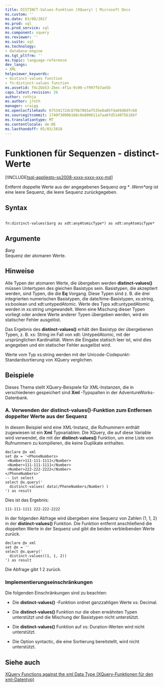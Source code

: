 ```yaml
---
title: DISTINCT-Values-Funktion (XQuery) | Microsoft Docs
ms.custom: ''
ms.date: 03/09/2017
ms.prod: sql
ms.prod_service: sql
ms.component: xquery
ms.reviewer: ''
ms.suite: sql
ms.technology:
- database-engine
ms.tgt_pltfrm: ''
ms.topic: language-reference
dev_langs:
- XML
helpviewer_keywords:
- distinct-values function
- fn:distinct-values function
ms.assetid: f4c2bb53-2bec-4f1a-9c00-cf997fb7ae5b
caps.latest.revision: 26
author: rothja
ms.author: jroth
manager: craigg
ms.openlocfilehash: 67534172dc879b7865af535e8a85f4a69d8dfc68
ms.sourcegitcommit: 1740f3090b168c0e809611a7aa6fd514075616bf
ms.translationtype: MT
ms.contentlocale: de-DE
ms.lasthandoff: 05/03/2018
---
```

# <a name="functions-on-sequences---distinct-values"></a>Funktionen für Sequenzen - distinct-Werte
[!INCLUDE[tsql-appliesto-ss2008-xxxx-xxxx-xxx-md](../includes/tsql-appliesto-ss2008-xxxx-xxxx-xxx-md.md)]

  Entfernt doppelte Werte aus der angegebenen Sequenz *$arg*. Wenn *$arg* ist eine leere Sequenz, die leere Sequenz zurückgegeben.  
  
## <a name="syntax"></a>Syntax  
  
```  
  
fn:distinct-values($arg as xdt:anyAtomicType*) as xdt:anyAtomicType*  
```  
  
## <a name="arguments"></a>Argumente  
 *$arg*  
 Sequenz der atomaren Werte.  
  
## <a name="remarks"></a>Hinweise  
 Alle Typen der atomaren Werte, die übergeben werden **distinct-values()** müssen Untertypen des gleichen Basistyps sein. Basistypen, die akzeptiert werden, sind Typen, die die **Eq** Vorgang. Diese Typen sind z. B. die drei integrierten numerischen Basistypen, die date/time-Basistypen, xs:string, xs:boolean und xdt:untypedAtomic. Werte des Typs xdt:untypedAtomic werden in xs:string umgewandelt. Wenn eine Mischung dieser Typen vorliegt oder andere Werte anderer Typen übergeben werden, wird ein statischer Fehler ausgelöst.  
  
 Das Ergebnis des **distinct-values()** erhält den Basistyp der übergebenen Typen, z. B. xs: String im Fall von xdt: UntypedAtomic, mit der ursprünglichen Kardinalität. Wenn die Eingabe statisch leer ist, wird dies angegeben und ein statischer Fehler ausgelöst wird.  
  
 Werte vom Typ xs:string werden mit der Unicode-Codepunkt-Standardsortierung von XQuery verglichen.  
  
## <a name="examples"></a>Beispiele  
 Dieses Thema stellt XQuery-Beispiele für XML-Instanzen, die in verschiedenen gespeichert sind **Xml** -Typspalten in der AdventureWorks-Datenbank.  
  
### <a name="a-using-the-distinct-values-function-to-remove-duplicate-values-from-the-sequence"></a>A. Verwenden der distinct-values()-Funktion zum Entfernen doppelter Werte aus der Sequenz  
 In diesem Beispiel wird eine XML-Instanz, die Rufnummern enthält zugewiesen ist ein **Xml** Typvariablen. Die XQuery, die auf diese Variable wird verwendet, die mit der **distinct-values()** Funktion, um eine Liste von Rufnummern zu kompilieren, die keine Duplikate enthalten.  
  
```  
declare @x xml  
set @x = '<PhoneNumbers>  
 <Number>111-111-1111</Number>  
 <Number>111-111-1111</Number>  
 <Number>222-222-2222</Number>  
</PhoneNumbers>'  
-- 1st select  
select @x.query('  
  distinct-values( data(/PhoneNumbers/Number) )  
') as result  
```  
  
 Dies ist das Ergebnis:  
  
```  
111-111-1111 222-222-2222    
```  
  
 In der folgenden Abfrage wird übergeben eine Sequenz von Zahlen (1, 1, 2) in der **distinct-values()** Funktion. Die Funktion entfernt anschließend die doppelten Werte in der Sequenz und gibt die beiden verbleibenden Werte zurück.  
  
```  
declare @x xml  
set @x = ''  
select @x.query('  
  distinct-values((1, 1, 2))  
') as result  
```  
  
 Die Abfrage gibt 1 2 zurück.  
  
### <a name="implementation-limitations"></a>Implementierungseinschränkungen  
 Die folgenden Einschränkungen sind zu beachten:  
  
-   Die **distinct-values()** -Funktion ordnet ganzzahligen Werte xs: Decimal.  
  
-   Die **distinct-values()** Funktion nur die oben erwähnten Typen unterstützt und die Mischung der Basistypen nicht unterstützt.  
  
-   Die **distinct-values()** Funktion auf xs: Duration-Werten wird nicht unterstützt.  
  
-   Die Option syntactic, die eine Sortierung bereitstellt, wird nicht unterstützt.  
  
## <a name="see-also"></a>Siehe auch  
 [XQuery Functions against the xml Data Type (XQuery-Funktionen für den xml-Datentyp)](../xquery/xquery-functions-against-the-xml-data-type.md)  
  
  
